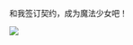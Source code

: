 和我签订契约，成为魔法少女吧！

![](https://github-readme-stats.vercel.app/api/top-langs/?username=huix-oldcat&layout=compact&show_icons=true&theme=dracula)


<!--
**huix-oldcat/huix-oldcat** is a ✨ _special_ ✨ repository because its `README.md` (this file) appears on your GitHub profile.

Here are some ideas to get you started:

- 🔭 I’m currently working on ...
- 🌱 I’m currently learning ...
- 👯 I’m looking to collaborate on ...
- 🤔 I’m looking for help with ...
- 💬 Ask me about ...
- 📫 How to reach me: ...
- 😄 Pronouns: ...
- ⚡ Fun fact: ...
-->
